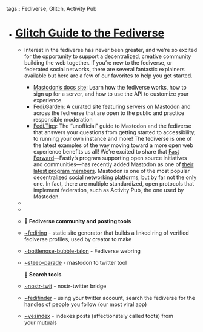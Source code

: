 tags:: Fediverse, Glitch, Activity Pub

- # [Glitch Guide to the Fediverse](https://blog.glitch.com/post/glitch-communitys-guide-to-building-the-fediverse/)
	- Interest in the fediverse has never been greater, and we’re so excited 
	  for the opportunity to support a decentralized, creative community 
	  building the web together. If you’re new to the fediverse, or federated 
	  social networks, there are several fantastic explainers available but 
	  here are a few of our favorites to help you get started.
		- [Mastodon’s docs site](https://docs.joinmastodon.org/): Learn how the fediverse works, how to sign up for a server, and how to use the API to customize your experience.
		- [Fedi.Garden](https://fedi.garden/): A curated site 
		  featuring servers on Mastodon and across the fediverse that are open to 
		  the public and practice responsible moderation
		- [Fedi.Tips](https://fedi.tips/): The “unofficial” guide 
		  to Mastodon and the fediverse that answers your questions from getting 
		  started to accessibility, to running your own instance and more!
		  The fediverse is one of the latest examples of the way moving toward a 
		  more open web experience benefits us all! We’re excited to share that [Fast Forward](https://www.fastly.com/blog/fast-forward-lets-build-the-good-internet-together)—Fastly’s program supporting open source initiatives and communities—has recently added Mastodon as one of [their latest program members](https://thenewstack.io/anil-dash-on-mastodon-joining-fastlys-open-source-program/).
		  Mastodon is one of the most popular decentralized social networking 
		  platforms, but by far not the only one. In fact, there are multiple 
		  standardized, open protocols that implement federation, such as Activity
		  Pub, the one used by Mastodon.
	-
	-
	- **🎏 Fediverse community and posting tools**
	- [~fediring](https://glitch.com/~fediring) - static site generator that builds a linked ring of verified fediverse profiles, used by creator to make
	- [~bottlenose-bubble-talon](https://glitch.com/~bottlenose-bubble-talon) - Fediverse webring
	- [~steep-parade](https://glitch.com/~steep-parade) - mastodon to twitter tool
	  
	  **🔎 Search tools**
	- [~nostr-twit](https://glitch.com/~nostr-twit) - nostr-twitter bridge
	- [~fedifinder](https://glitch.com/~fedifinder) - using your twitter account, search the fediverse for the handles of people you follow (our most viral app)
	- [~yesindex](https://glitch.com/~yesindex) - indexes posts (affectionately called toots) from your mutuals